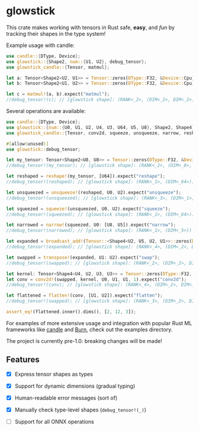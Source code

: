 # glowstick

This crate makes working with tensors in Rust safe, **easy**, and _fun_ by tracking their shapes in the type system!

Example usage with candle:

```rust
use candle::{DType, Device};  
use glowstick::{Shape2, num::{U1, U2}, debug_tensor};
use glowstick_candle::{Tensor, matmul};

let a: Tensor<Shape2<U2, U1>> = Tensor::zeros(DType::F32, &Device::Cpu).expect("tensor A");
let b: Tensor<Shape2<U1, U2>> = Tensor::zeros(DType::F32, &Device::Cpu).expect("tensor B");

let c = matmul!(a, b).expect("matmul");
//debug_tensor!(c); // [glowstick shape]: (RANK<_2>, (DIM<_2>, DIM<_2>))
```

Several operations are available:

```rust
use candle::{DType, Device};  
use glowstick::{num::{U0, U1, U2, U4, U3, U64, U5, U8}, Shape2, Shape4};
use glowstick_candle::{Tensor, conv2d, squeeze, unsqueeze, narrow, reshape, transpose, flatten, broadcast_add};

#[allow(unused)]
use glowstick::debug_tensor;

let my_tensor: Tensor<Shape2<U8, U8>> = Tensor::zeros(DType::F32, &Device::Cpu).expect("tensor");
//debug_tensor!(my_tensor); // [glowstick shape]: (RANK<_2>, (DIM<_8>, DIM<_8>))

let reshaped = reshape!(my_tensor, [U64]).expect("reshape"); 
//debug_tensor!(reshaped); // [glowstick shape]: (RANK<_1>, (DIM<_64>))

let unsqueezed = unsqueeze!(reshaped, U0, U2).expect("unsqueeze");
//debug_tensor!(unsqueezed); // [glowstick shape]: (RANK<_3>, (DIM<_1>, DIM<_64>, DIM<_1>))

let squeezed = squeeze!(unsqueezed, U0, U2).expect("squeeze");
//debug_tensor!(squeezed); // [glowstick shape]: (RANK<_1>, (DIM<_64>))

let narrowed = narrow!(squeezed, U0: [U8, U5]).expect("narrow");
//debug_tensor!(narrowed); // [glowstick shape]: (RANK<_1>, (DIM<_5>))

let expanded = broadcast_add!(Tensor::<Shape4<U2, U5, U2, U1>>::zeros(DType::F32, &Device::Cpu).unwrap(), narrowed).expect("add");
//debug_tensor!(expanded); // [glowstick shape]: (RANK<_4>, (DIM<_2>, DIM<_5>, DIM<_2>, DIM<_5>))

let swapped = transpose!(expanded, U1: U2).expect("swap");
//debug_tensor!(swapped); // [glowstick shape]: (RANK<_2>, (DIM<_2>, DIM<_5>, DIM<_5>))

let kernel: Tensor<Shape4<U4, U2, U3, U3>> = Tensor::zeros(DType::F32, &Device::Cpu).expect("kernel");
let conv = conv2d!(swapped, kernel, U0, U1, U1, 1).expect("conv2d");
//debug_tensor!(conv); // [glowstick shape]: (RANK<_4>, (DIM<_2>, DIM<_4>, DIM<_3>, DIM<_3>))

let flattened = flatten!(conv, [U1, U2]).expect("flatten");
//debug_tensor!(swapped); // [glowstick shape]: (RANK<_3>, (DIM<_2>, DIM<_12>, DIM<_3>))

assert_eq!(flattened.inner().dims(), [2, 12, 3]);
```

For examples of more extensive usage and integration with popular Rust ML frameworks like [candle](https://github.com/huggingface/candle) and [Burn](https://github.com/tracel-ai/burn), check out the examples directory.

The project is currently pre-1.0: breaking changes will be made!

## Features

- [x] Express tensor shapes as types
- [x] Support for dynamic dimensions (gradual typing)
- [x] Human-readable error messages (sort of)
- [x] Manually check type-level shapes (`debug_tensor!(_)`)
- [ ] Support for all ONNX operations

